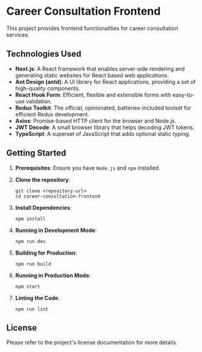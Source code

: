 # Career Consultation Frontend

This project provides frontend functionalities for career consultation services.

## Technologies Used

- **Next.js**: A React framework that enables server-side rendering and generating static websites for React based web applications.
- **Ant Design (antd)**: A UI library for React applications, providing a set of high-quality components.
- **React Hook Form**: Efficient, flexible and extensible forms with easy-to-use validation.
- **Redux Toolkit**: The official, opinionated, batteries-included toolset for efficient Redux development.
- **Axios**: Promise-based HTTP client for the browser and Node.js.
- **JWT Decode**: A small browser library that helps decoding JWT tokens.
- **TypeScript**: A superset of JavaScript that adds optional static typing.

## Getting Started

1. **Prerequisites**: Ensure you have `Node.js` and `npm` installed.

2. **Clone the repository**:
    ```
    git clone <repository-url>
    cd career-consultation-frontend
    ```

3. **Install Dependencies**:
    ```
    npm install
    ```

4. **Running in Development Mode**:
    ```
    npm run dev
    ```

5. **Building for Production**:
    ```
    npm run build
    ```

6. **Running in Production Mode**:
    ```
    npm start
    ```

7. **Linting the Code**:
    ```
    npm run lint
    ```

## License

Please refer to the project's license documentation for more details.

